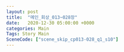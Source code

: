 ```yaml
---
layout: post
title:  "메인_회상_013~028장"
date:   2020-12-30 05:00:00 +0000
categories: Main
Tags: Story Main
SceneCode: ["scene_skip_cp013-028_q1_s10"]
---
```

